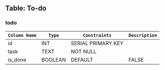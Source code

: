 ## Table: To-do

### todo

| `Column Name` | `Type`      | `Constraints`          | `Description` |
| ------------- | ----------- | ---------------------- | ------------- |
| id            | INT         | SERIAL PRIMARY KEY     |               |
| task          | TEXT        | NOT NULL               |               |
| is_done       | BOOLEAN     | DEFAULT                | FALSE         |

